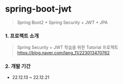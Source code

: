 # spring-boot-jwt

> Spring Boot2 + Spring Security + JWT + JPA


### 1. 프로젝트 소개

> Spring Security + JWT 학습을 위한 Tutorial 프로젝트  
> https://blog.naver.com/lang_11/223013470762

### 2. 개발 기간

* 22.12.13 ~ 22.12.21
